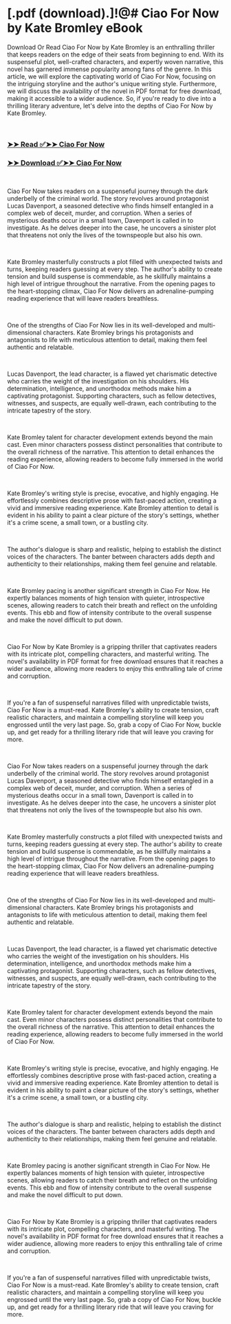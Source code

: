 # [.pdf (download).]!@# Ciao For Now by Kate Bromley eBook

<p>Download Or Read Ciao For Now by Kate Bromley is an enthralling thriller that keeps readers on the edge of their seats from beginning to end. With its suspenseful plot, well-crafted characters, and expertly woven narrative, this novel has garnered immense popularity among fans of the genre. In this article, we will explore the captivating world of Ciao For Now, focusing on the intriguing storyline and the author's unique writing style. Furthermore, we will discuss the availability of the novel in PDF format for free download, making it accessible to a wider audience. So, if you're ready to dive into a thrilling literary adventure, let's delve into the depths of Ciao For Now by Kate Bromley.</p>
<p>&nbsp;</p>

### [➤➤ Read ✅➤➤ Ciao For Now](https://pdf2worldwide.blogspot.com/id/62197589)

### [➤➤ Download ✅➤➤ Ciao For Now](https://pdf2worldwide.blogspot.com/id/62197589)

<p>&nbsp;</p>
<p>Ciao For Now takes readers on a suspenseful journey through the dark underbelly of the criminal world. The story revolves around protagonist Lucas Davenport, a seasoned detective who finds himself entangled in a complex web of deceit, murder, and corruption. When a series of mysterious deaths occur in a small town, Davenport is called in to investigate. As he delves deeper into the case, he uncovers a sinister plot that threatens not only the lives of the townspeople but also his own.</p>
<p>&nbsp;</p>
<p>Kate Bromley masterfully constructs a plot filled with unexpected twists and turns, keeping readers guessing at every step. The author's ability to create tension and build suspense is commendable, as he skillfully maintains a high level of intrigue throughout the narrative. From the opening pages to the heart-stopping climax, Ciao For Now delivers an adrenaline-pumping reading experience that will leave readers breathless.</p>
<p>&nbsp;</p>
<p>One of the strengths of Ciao For Now lies in its well-developed and multi-dimensional characters. Kate Bromley brings his protagonists and antagonists to life with meticulous attention to detail, making them feel authentic and relatable.</p>
<p>&nbsp;</p>
<p>Lucas Davenport, the lead character, is a flawed yet charismatic detective who carries the weight of the investigation on his shoulders. His determination, intelligence, and unorthodox methods make him a captivating protagonist. Supporting characters, such as fellow detectives, witnesses, and suspects, are equally well-drawn, each contributing to the intricate tapestry of the story.</p>
<p>&nbsp;</p>
<p>Kate Bromley talent for character development extends beyond the main cast. Even minor characters possess distinct personalities that contribute to the overall richness of the narrative. This attention to detail enhances the reading experience, allowing readers to become fully immersed in the world of Ciao For Now.</p>
<p>&nbsp;</p>
<p>Kate Bromley's writing style is precise, evocative, and highly engaging. He effortlessly combines descriptive prose with fast-paced action, creating a vivid and immersive reading experience. Kate Bromley attention to detail is evident in his ability to paint a clear picture of the story's settings, whether it's a crime scene, a small town, or a bustling city.</p>
<p>&nbsp;</p>
<p>The author's dialogue is sharp and realistic, helping to establish the distinct voices of the characters. The banter between characters adds depth and authenticity to their relationships, making them feel genuine and relatable.</p>
<p>&nbsp;</p>
<p>Kate Bromley pacing is another significant strength in Ciao For Now. He expertly balances moments of high tension with quieter, introspective scenes, allowing readers to catch their breath and reflect on the unfolding events. This ebb and flow of intensity contribute to the overall suspense and make the novel difficult to put down.</p>
<p>&nbsp;</p>
<p>Ciao For Now by Kate Bromley is a gripping thriller that captivates readers with its intricate plot, compelling characters, and masterful writing. The novel's availability in PDF format for free download ensures that it reaches a wider audience, allowing more readers to enjoy this enthralling tale of crime and corruption.</p>
<p>&nbsp;</p>
<p>If you're a fan of suspenseful narratives filled with unpredictable twists, Ciao For Now is a must-read. Kate Bromley's ability to create tension, craft realistic characters, and maintain a compelling storyline will keep you engrossed until the very last page. So, grab a copy of Ciao For Now, buckle up, and get ready for a thrilling literary ride that will leave you craving for more.</p>
<p>&nbsp;</p>
<p>Ciao For Now takes readers on a suspenseful journey through the dark underbelly of the criminal world. The story revolves around protagonist Lucas Davenport, a seasoned detective who finds himself entangled in a complex web of deceit, murder, and corruption. When a series of mysterious deaths occur in a small town, Davenport is called in to investigate. As he delves deeper into the case, he uncovers a sinister plot that threatens not only the lives of the townspeople but also his own.</p>
<p>&nbsp;</p>
<p>Kate Bromley masterfully constructs a plot filled with unexpected twists and turns, keeping readers guessing at every step. The author's ability to create tension and build suspense is commendable, as he skillfully maintains a high level of intrigue throughout the narrative. From the opening pages to the heart-stopping climax, Ciao For Now delivers an adrenaline-pumping reading experience that will leave readers breathless.</p>
<p>&nbsp;</p>
<p>One of the strengths of Ciao For Now lies in its well-developed and multi-dimensional characters. Kate Bromley brings his protagonists and antagonists to life with meticulous attention to detail, making them feel authentic and relatable.</p>
<p>&nbsp;</p>
<p>Lucas Davenport, the lead character, is a flawed yet charismatic detective who carries the weight of the investigation on his shoulders. His determination, intelligence, and unorthodox methods make him a captivating protagonist. Supporting characters, such as fellow detectives, witnesses, and suspects, are equally well-drawn, each contributing to the intricate tapestry of the story.</p>
<p>&nbsp;</p>
<p>Kate Bromley talent for character development extends beyond the main cast. Even minor characters possess distinct personalities that contribute to the overall richness of the narrative. This attention to detail enhances the reading experience, allowing readers to become fully immersed in the world of Ciao For Now.</p>
<p>&nbsp;</p>
<p>Kate Bromley's writing style is precise, evocative, and highly engaging. He effortlessly combines descriptive prose with fast-paced action, creating a vivid and immersive reading experience. Kate Bromley attention to detail is evident in his ability to paint a clear picture of the story's settings, whether it's a crime scene, a small town, or a bustling city.</p>
<p>&nbsp;</p>
<p>The author's dialogue is sharp and realistic, helping to establish the distinct voices of the characters. The banter between characters adds depth and authenticity to their relationships, making them feel genuine and relatable.</p>
<p>&nbsp;</p>
<p>Kate Bromley pacing is another significant strength in Ciao For Now. He expertly balances moments of high tension with quieter, introspective scenes, allowing readers to catch their breath and reflect on the unfolding events. This ebb and flow of intensity contribute to the overall suspense and make the novel difficult to put down.</p>
<p>&nbsp;</p>
<p>Ciao For Now by Kate Bromley is a gripping thriller that captivates readers with its intricate plot, compelling characters, and masterful writing. The novel's availability in PDF format for free download ensures that it reaches a wider audience, allowing more readers to enjoy this enthralling tale of crime and corruption.</p>
<p>&nbsp;</p>
<p>If you're a fan of suspenseful narratives filled with unpredictable twists, Ciao For Now is a must-read. Kate Bromley's ability to create tension, craft realistic characters, and maintain a compelling storyline will keep you engrossed until the very last page. So, grab a copy of Ciao For Now, buckle up, and get ready for a thrilling literary ride that will leave you craving for more.</p>
<p>&nbsp;</p>
